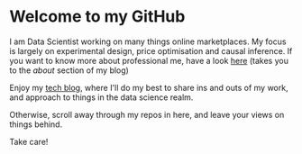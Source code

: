 # Welcome to my GitHub

I am Data Scientist working on many things online marketplaces.
My focus is largely on experimental design, price optimisation and causal inference.
If you want to know more about professional me, have a look [here](https://aalvarezperez.github.io/about/) (takes you to the *about* section of my blog)

Enjoy my [tech blog](https://aalvarezperez.github.io), where I'll do my best to share ins and outs of my work, and approach to things in the data science realm.

Otherwise, scroll away through my repos in here, and leave your views on things behind.

Take care!
